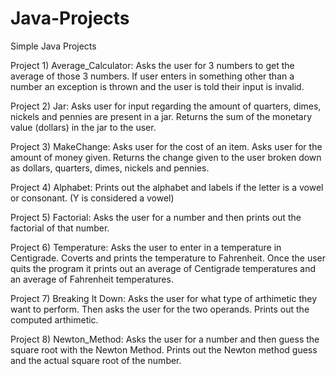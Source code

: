 # Java-Projects

Simple Java Projects 

Project 1) Average_Calculator: Asks the user for 3 numbers to get the average of those 3 numbers. If user enters in something other than a number an exception is thrown and the user is told their input is invalid.

Project 2) Jar: Asks user for input regarding the amount of quarters, dimes, nickels and pennies are present in a jar. Returns the sum of the monetary value (dollars) in the jar to the user. 

Project 3) MakeChange: Asks user for the cost of an item. Asks user for the amount of money given. Returns the change given to the user broken down as dollars, quarters, dimes, nickels and pennies. 

Project 4) Alphabet: Prints out the alphabet and labels if the letter is a vowel or consonant. (Y is considered a vowel)

Project 5) Factorial: Asks the user for a number and then prints out the factorial of that number. 

Project 6) Temperature: Asks the user to enter in a temperature in Centigrade. Coverts and prints the temperature to Fahrenheit. Once the user quits the program it prints out an average of Centigrade temperatures and an average of Fahrenheit temperatures.

Project 7) Breaking It Down: Asks the user for what type of arthimetic they want to perform. Then asks the user for the two operands. Prints out the computed arthimetic. 

Project 8) Newton_Method: Asks the user for a number and then guess the square root with the Newton Method. Prints out the Newton method guess and the actual square root of the number. 